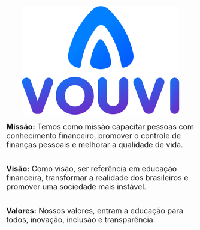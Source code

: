 <div style="display: flex; justify-content: center;">
    <img src="images/logo.png">
</div>
<div style="font-size:20px; display:flex; flex-direction:column;">
    <p>
    <strong>Missão:</strong>
Temos como missão capacitar pessoas com conhecimento financeiro, promover o controle de finanças pessoais e melhorar a qualidade de vida.
    </p>
    <p>
    <strong>Visão:</strong>
Como visão, ser referência em educação financeira, transformar a realidade dos brasileiros e promover uma sociedade mais instável.
    </p>
    <p>
    <strong>Valores:</strong>
Nossos valores, entram a educação para todos, inovação, inclusão e transparência.
    </p>
</div>
